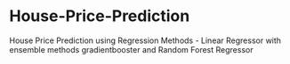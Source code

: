 # House-Price-Prediction
House Price Prediction using Regression Methods - Linear Regressor with ensemble methods gradientbooster and Random Forest Regressor 
